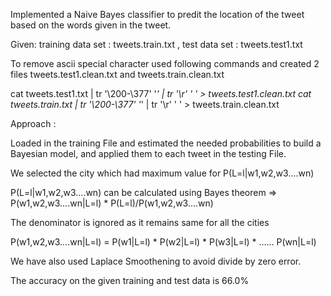  Implemented a Naive Bayes classifier to predit the location of the tweet based on the words given in the tweet. 
 
 Given: training data set : tweets.train.txt  , test data set : tweets.test1.txt
 
 To remove ascii special character used following commands and created 2 files tweets.test1.clean.txt  and tweets.train.clean.txt
 
 cat tweets.test1.txt | tr '\200-\377' '*' | tr '\r' ' '   > tweets.test1.clean.txt
 cat tweets.train.txt | tr '\200-\377' '*' | tr '\r' ' '   > tweets.train.clean.txt

 Approach :  
 
 Loaded in the training File and estimated the needed probabilities to build a Bayesian model, and applied them to each tweet in the testing File.
 
 We selected the city which had maximum value for P(L=l|w1,w2,w3....wn)
 
 P(L=l|w1,w2,w3....wn) can be calculated using Bayes theorem =>  P(w1,w2,w3....wn|L=l) * P(L=l)/P(w1,w2,w3....wn)
 
 The denominator is ignored as it remains same for all the cities
 
 P(w1,w2,w3....wn|L=l) = P(w1|L=l) * P(w2|L=l) * P(w3|L=l) * ...... P(wn|L=l) 
 
 We have also used Laplace Smoothening to avoid divide by zero error.
 
 The accuracy on the given training and test data is 66.0%
